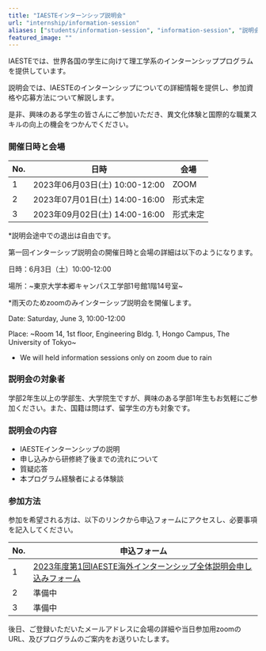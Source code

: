 ```yaml
---
title: "IAESTEインターンシップ説明会"
url: "internship/information-session"
aliases: ["students/information-session", "information-session", "説明会"]
featured_image: ""
---
```

IAESTEでは、世界各国の学生に向けて理工学系のインターンシッププログラムを提供しています。

説明会では、IAESTEのインターンシップについての詳細情報を提供し、参加資格や応募方法について解説します。

是非、興味のある学生の皆さんにご参加いただき、異文化体験と国際的な職業スキルの向上の機会をつかんでください。　　

### 開催日時と会場


| No. |  日時                          | 会場 |
| --- | ----------------------------- | ---- |
| 1   | 2023年06月03日(土) 10:00-12:00 | ZOOM|
| 2   | 2023年07月01日(土) 14:00-16:00 | 形式未定 |
| 3   | 2023年09月02日(土) 14:00-16:00 | 形式未定 |

*説明会途中での退出は自由です。

第一回インターシップ説明会の開催日時と会場の詳細は以下のようになります。

日時：6月3日（土）10:00-12:00 

場所：~東京大学本郷キャンパス工学部1号館1階14号室~

*雨天のためzoomのみインターシップ説明会を開催します。

Date: Saturday, June 3, 10:00-12:00 

Place: ~Room 14, 1st floor, Engineering Bldg. 1, Hongo Campus, The University of Tokyo~

* We will held information sessions only on zoom due to rain

### 説明会の対象者

学部2年生以上の学部生、大学院生ですが、興味のある学部1年生もお気軽にご参加ください。また、国籍は問はず、留学生の方も対象です。

### 説明会の内容

- IAESTEインターンシップの説明
- 申し込みから研修終了後までの流れについて
- 質疑応答
- 本プログラム経験者による体験談


### 参加方法

参加を希望される方は、以下のリンクから申込フォームにアクセスし、必要事項を記入してください。

| No. | 申込フォーム                     |
| --- | ----------------------------- |
| 1   |  [2023年度第1回IAESTE海外インターンシップ全体説明会申し込みフォーム](https://docs.google.com/forms/d/e/1FAIpQLSfleIJcxuH2vicwvK4mitQHkQBB6bUQ4v0wNIYhbEtJa2heww/viewform)   |
| 2   | 準備中                         |
| 3   | 準備中                         |

後日、ご登録いただいたメールアドレスに会場の詳細や当日参加用zoomのURL、及びプログラムのご案内をお送りいたします。
